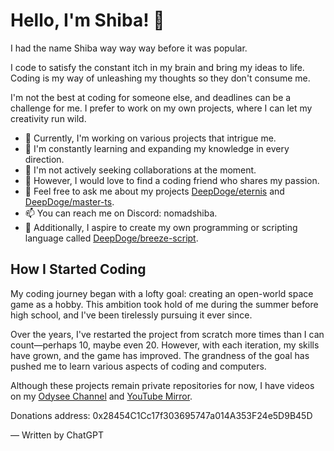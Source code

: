 # Hello, I'm Shiba! 👋

I had the name Shiba way way way before it was popular. 

I code to satisfy the constant itch in my brain and bring my ideas to life. Coding is my way of unleashing my thoughts so they don't consume me.

I'm not the best at coding for someone else, and deadlines can be a challenge for me. I prefer to work on my own projects, where I can let my creativity run wild.

- 🔭 Currently, I'm working on various projects that intrigue me.
- 🌱 I'm constantly learning and expanding my knowledge in every direction.
- 👯 I'm not actively seeking collaborations at the moment.
- 🤔 However, I would love to find a coding friend who shares my passion.
- 💬 Feel free to ask me about my projects [DeepDoge/eternis](https://github.com/DeepDoge/eternis) and [DeepDoge/master-ts](https://github.com/DeepDoge/master-ts).
- 📫 You can reach me on Discord: nomadshiba.
- 🍙 Additionally, I aspire to create my own programming or scripting language called [DeepDoge/breeze-script](https://github.com/DeepDoge/breeze-script).

## How I Started Coding

My coding journey began with a lofty goal: creating an open-world space game as a hobby. This ambition took hold of me during the summer before high school, and I've been tirelessly pursuing it ever since.

Over the years, I've restarted the project from scratch more times than I can count—perhaps 10, maybe even 20. However, with each iteration, my skills have grown, and the game has improved. The grandness of the goal has pushed me to learn various aspects of coding and computers.

Although these projects remain private repositories for now, I have videos on my [Odysee Channel](https://odysee.com/@shibadev:7) and [YouTube Mirror](https://www.youtube.com/channel/UCHuCY46PDzE4PzwIOu4E2EQ).

Donations address: 0x28454C1Cc17f303695747a014A353F24e5D9B45D

— Written by ChatGPT 
